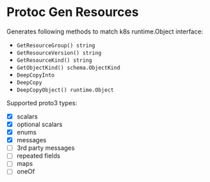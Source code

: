 # Protoc Gen Resources

Generates following methods to match k8s runtime.Object interface:

* `GetResourceGroup() string`
* `GetResourceVersion() string`
* `GetResourceKind() string`
* `GetObjectKind() schema.ObjectKind`
* `DeepCopyInto`
* `DeepCopy`
* `DeepCopyObject() runtime.Object`

Supported proto3 types:

- [x] scalars
- [x] optional scalars
- [x] enums
- [x] messages
- [ ] 3rd party messages
- [ ] repeated fields
- [ ] maps
- [ ] oneOf